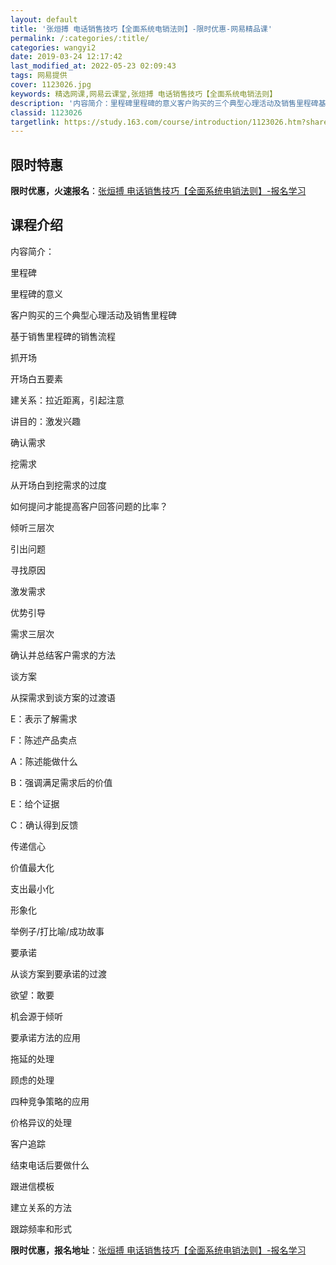 ```yaml
---
layout: default
title: '张烜搏 电话销售技巧【全面系统电销法则】-限时优惠-网易精品课'
permalink: /:categories/:title/
categories: wangyi2
date: 2019-03-24 12:17:42
last_modified_at: 2022-05-23 02:09:43
tags: 网易提供
cover: 1123026.jpg
keywords: 精选网课,网易云课堂,张烜搏 电话销售技巧【全面系统电销法则】
description: '内容简介：里程碑里程碑的意义客户购买的三个典型心理活动及销售里程碑基于销售里程碑的销售流程抓开场开场白五要素建关系：拉近'
classid: 1123026
targetlink: https://study.163.com/course/introduction/1123026.htm?share=1&shareId=1025206652&utm_campaign=share&utm_medium=iphoneShare&utm_source=&utm_u=1025206652
---
```


## 限时特惠

**限时优惠，火速报名**：[张烜搏 电话销售技巧【全面系统电销法则】-报名学习](https://study.163.com/course/introduction/1123026.htm?share=1&shareId=1025206652&utm_campaign=share&utm_medium=iphoneShare&utm_source=&utm_u=1025206652)

## 课程介绍

内容简介：

里程碑

里程碑的意义

客户购买的三个典型心理活动及销售里程碑

基于销售里程碑的销售流程

 

抓开场

开场白五要素

建关系：拉近距离，引起注意

讲目的：激发兴趣

确认需求



挖需求

从开场白到挖需求的过度

如何提问才能提高客户回答问题的比率？

倾听三层次

引出问题

寻找原因

激发需求

优势引导

需求三层次

确认并总结客户需求的方法

 

谈方案

从探需求到谈方案的过渡语

E：表示了解需求

F：陈述产品卖点

A：陈述能做什么

B：强调满足需求后的价值

E：给个证据

C：确认得到反馈

传递信心

价值最大化

支出最小化

形象化

举例子/打比喻/成功故事

 

要承诺

从谈方案到要承诺的过渡

欲望：敢要

机会源于倾听

要承诺方法的应用

拖延的处理

顾虑的处理

四种竞争策略的应用

价格异议的处理

 

客户追踪

结束电话后要做什么

跟进信模板

建立关系的方法

跟踪频率和形式

**限时优惠，报名地址**：[张烜搏 电话销售技巧【全面系统电销法则】-报名学习](https://study.163.com/course/introduction/1123026.htm?share=1&shareId=1025206652&utm_campaign=share&utm_medium=iphoneShare&utm_source=&utm_u=1025206652)

